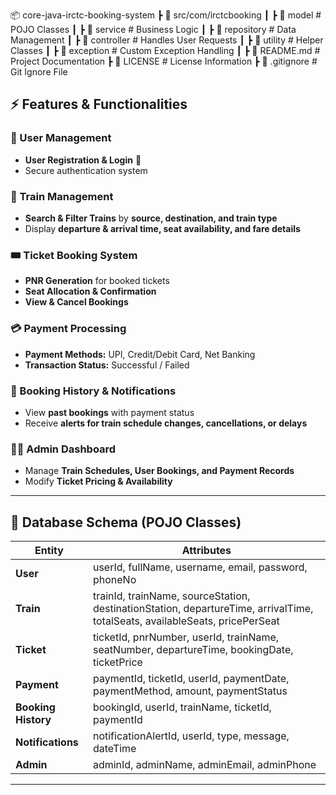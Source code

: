 

📦 core-java-irctc-booking-system ┣ 📂 src/com/irctcbooking ┃ ┣ 📂 model # POJO Classes ┃ ┣ 📂 service # Business Logic ┃ ┣ 📂 repository # Data Management ┃ ┣ 📂 controller # Handles User Requests ┃ ┣ 📂 utility # Helper Classes ┃ ┣ 📂 exception # Custom Exception Handling ┃  ┣ 📜 README.md # Project Documentation ┣ 📜 LICENSE # License Information ┣ 📜 .gitignore # Git Ignore File

## **⚡ Features & Functionalities**  

### **👤 User Management**
- **User Registration & Login** 🔐  
- Secure authentication system  

### **🚆 Train Management**
- **Search & Filter Trains** by **source, destination, and train type**  
- Display **departure & arrival time, seat availability, and fare details**  

### **🎟 Ticket Booking System**
- **PNR Generation** for booked tickets  
- **Seat Allocation & Confirmation**  
- **View & Cancel Bookings**  

### **💳 Payment Processing**
- **Payment Methods:** UPI, Credit/Debit Card, Net Banking  
- **Transaction Status:** Successful / Failed  

### **📜 Booking History & Notifications**
- View **past bookings** with payment status  
- Receive **alerts for train schedule changes, cancellations, or delays**  

### **👨‍💼 Admin Dashboard**
- Manage **Train Schedules, User Bookings, and Payment Records**  
- Modify **Ticket Pricing & Availability**  

---

## **📝 Database Schema (POJO Classes)**
| **Entity**          | **Attributes** |
|---------------------|----------------------------------------------------------|
| **User**           | userId, fullName, username, email, password, phoneNo |
| **Train**          | trainId, trainName, sourceStation, destinationStation, departureTime, arrivalTime, totalSeats, availableSeats, pricePerSeat |
| **Ticket**         | ticketId, pnrNumber, userId, trainName, seatNumber, departureTime, bookingDate, ticketPrice |
| **Payment**        | paymentId, ticketId, userId, paymentDate, paymentMethod, amount, paymentStatus |
| **Booking History** | bookingId, userId, trainName, ticketId, paymentId |
| **Notifications**  | notificationAlertId, userId, type, message, dateTime |
| **Admin**          | adminId, adminName, adminEmail, adminPhone |

---
